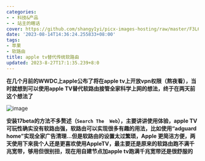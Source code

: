 ```yaml
---
categories:
- - 科技&产品
- - 站主的瞎话
cover: https://github.com/shangy1yi/picx-images-hosting/raw/master/F3L6AGwaQAA2DN-.5mgps2osmls0.jpg
date: '2023-08-14T14:36:24.255833+08:00'
tags:
- 苹果
- 软路由
title: apple tv替代传统软路由
updated: 2023-8-27T17:1:35.239+8:0
---
```

**在几个月前的WWDC上apple公布了将在apple tv上开放vpn权限（熬夜看），当时就想到可以使用apple TV替代软路由接管全家科学上网的想法，终于在两天前这个想法了**

<img src="https://github.com/shangy1yi/picx-images-hosting/raw/master/image.199hwpr4b34w.png" alt="image" />

**安装17beta的方法不多赘述（`Search The  Web`），主要讲讲使用体验，apple TV可玩性确实没有软路由强，软路由可以实现很多有趣的用法，比如使用“adguard home”实现全家广告清理...但是软路由的设置太过繁琐，Apple 更简洁方便，两天使用下来我个人还是更喜欢使用AppleTV，最主要还是原来的软路由跑不满千兆宽带，够用但很别扭，现在用自建节点加apple tv跑满千兆宽带还是很舒服的**
